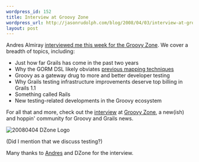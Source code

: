 ```yaml
--- 
wordpress_id: 152
title: Interview at Groovy Zone
wordpress_url: http://jasonrudolph.com/blog/2008/04/03/interview-at-groovy-zone/
layout: post
---
```

Andres Almiray [interviewed me this week for the Groovy Zone](http://groovy.dzone.com/news/jason-rudolph-second-leg-grail "Jason Rudolph: Second Leg of the Grails Race | Groovy Zone").  We cover a breadth of topics, including:

* Just how far Grails has come in the past two years
* Why the GORM DSL likely obviates [previous mapping techniques](http://jasonrudolph.com/blog/2006/06/20/hoisting-grails-to-your-legacy-db/ "jasonrudolph.com - Hoisting Grails to Your Legacy DB")
* Groovy as a gateway drug to more and better developer testing
* Why Grails testing infrastructure improvements deserve top billing in Grails 1.1
* Something called Rails
* New testing-related developments in the Groovy ecosystem

For all that and more, check out the [interview](http://groovy.dzone.com/news/jason-rudolph-second-leg-grail "Jason Rudolph: Second Leg of the Grails Race | Groovy Zone") at [Groovy Zone](http://groovy.dzone.com "Groovy Zone | Everything for the Groovy & Grails developer"), a new(ish) and hoppin' community for Groovy and Grails news.

![20080404 DZone Logo](http://jasonrudolph.com/blog/wp-content/uploads/20080404-dzone-logo.gif)

(Did I mention that we discuss testing?)

Many thanks to [Andres](http://www.jroller.com/aalmiray/ "Andres Almiray's Weblog : Weblog") and DZone for the interview.
